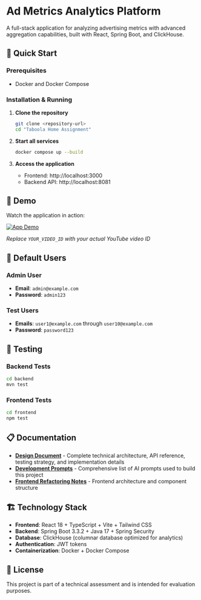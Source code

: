 # Ad Metrics Analytics Platform

A full-stack application for analyzing advertising metrics with advanced aggregation capabilities, built with React, Spring Boot, and ClickHouse.

## 🚀 Quick Start

### Prerequisites
- Docker and Docker Compose

### Installation & Running

1. **Clone the repository**
   ```bash
   git clone <repository-url>
   cd "Taboola Home Assignment"
   ```

2. **Start all services**
   ```bash
   docker compose up --build
   ```

3. **Access the application**
   - Frontend: http://localhost:3000
   - Backend API: http://localhost:8081

## 🎥 Demo

Watch the application in action:

[![App Demo](https://img.youtube.com/vi/YOUR_VIDEO_ID/0.jpg)](https://www.youtube.com/watch?v=YOUR_VIDEO_ID)

*Replace `YOUR_VIDEO_ID` with your actual YouTube video ID*

## 👥 Default Users

### Admin User
- **Email**: `admin@example.com`
- **Password**: `admin123`

### Test Users
- **Emails**: `user1@example.com` through `user10@example.com`
- **Password**: `password123`

## 🧪 Testing

### Backend Tests
```bash
cd backend
mvn test
```

### Frontend Tests
```bash
cd frontend
npm test
```

## 📋 Documentation

- **[Design Document](docs/DESIGN.md)** - Complete technical architecture, API reference, testing strategy, and implementation details
- **[Development Prompts](docs/PROMPTS.md)** - Comprehensive list of AI prompts used to build this project
- **[Frontend Refactoring Notes](docs/REFACTORING.md)** - Frontend architecture and component structure

## 🏗️ Technology Stack

- **Frontend**: React 18 + TypeScript + Vite + Tailwind CSS
- **Backend**: Spring Boot 3.3.2 + Java 17 + Spring Security
- **Database**: ClickHouse (columnar database optimized for analytics)
- **Authentication**: JWT tokens
- **Containerization**: Docker + Docker Compose

## 📝 License

This project is part of a technical assessment and is intended for evaluation purposes.


